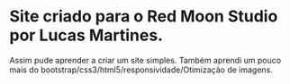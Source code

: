 # Site criado para o Red Moon Studio por Lucas Martines.
Assim pude aprender a criar um site simples.
Também aprendi um pouco mais do bootstrap/css3/html5/responsividade/Otimização de imagens.

